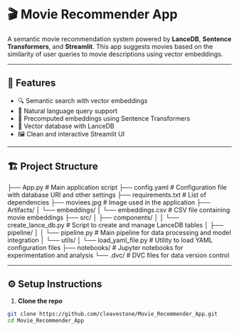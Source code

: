 # 🎬 Movie Recommender App

A semantic movie recommendation system powered by **LanceDB**, **Sentence Transformers**, and **Streamlit**. This app suggests movies based on the similarity of user queries to movie descriptions using vector embeddings.

---

## 🚀 Features

- 🔍 Semantic search with vector embeddings
- 💬 Natural language query support
- 🧠 Precomputed embeddings using Sentence Transformers
- 💾 Vector database with LanceDB
- 🖼️ Clean and interactive Streamlit UI

---

## 🏗️ Project Structure

├── App.py                     # Main application script
├── config.yaml                # Configuration file with database URI and other settings
├── requirements.txt           # List of dependencies
├── moviees.jpg                # Image used in the application
├── Artifacts/
│   └── embeddings/
│       └── embeddings.csv     # CSV file containing movie embeddings
├── src/
│   ├── components/
│   │   └── create_lance_db.py # Script to create and manage LanceDB tables
│   ├── pipeline/
│   │   └── pipeline.py        # Main pipeline for data processing and model integration
│   └── utils/
│       └── load_yaml_file.py  # Utility to load YAML configuration files
├── notebooks/                 # Jupyter notebooks for experimentation and analysis
└── .dvc/                      # DVC files for data version control



---

## ⚙️ Setup Instructions

1. **Clone the repo**

```bash
git clone https://github.com/cleavestone/Movie_Recommender_App.git
cd Movie_Recommender_App
